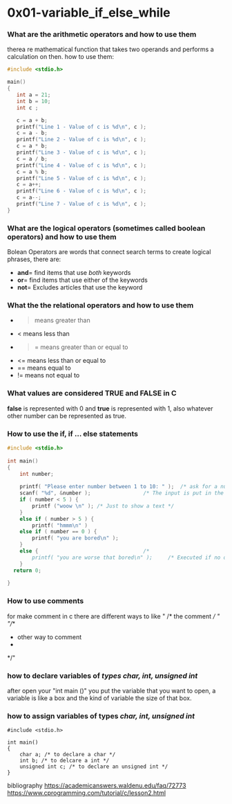 # 0x01-variable_if_else_while 
### What are the arithmetic operators and how to use them
therea re mathematical function that takes two operands and performs a calculation on then. how to use them:
```c
#include <stdio.h>

main()
{
   int a = 21;
   int b = 10;
   int c ;

   c = a + b;
   printf("Line 1 - Value of c is %d\n", c );
   c = a - b;
   printf("Line 2 - Value of c is %d\n", c );
   c = a * b;
   printf("Line 3 - Value of c is %d\n", c );
   c = a / b;
   printf("Line 4 - Value of c is %d\n", c );
   c = a % b;
   printf("Line 5 - Value of c is %d\n", c );
   c = a++; 
   printf("Line 6 - Value of c is %d\n", c );	
   c = a--; 
   printf("Line 7 - Value of c is %d\n", c );
}
```
### What are the logical operators (sometimes called boolean operators) and how to use them
Bolean Operators are words that connect search terms to create logical phrases, there are:
- **and**= find items that use *both* keywords
- **or**= find items that use either of the keywords 
- **not**= Excludes articles that use the keyword 

### What the the relational operators and how to use them
- > means greater than 
- < means less than
- >= means greater than or equal to
- <= means less than or equal to
- == means equal to
- != means not equal to

### What values are considered TRUE and FALSE in C
**false** is represented with 0 and **true** is represented with 1, also whatever other number can be represented as true.

### How to use the if, if ... else statements
```c
#include <stdio.h>    
 
int main()                            
{
    int number;                         
   
    printf( "Please enter number between 1 to 10: " );  /* ask for a number  */
    scanf( "%d", &number );                 /* The input is put in the variable (number) */
    if ( number < 5 ) {                  
        printf ("woow \n" ); /* Just to show a text */
    }
    else if ( number > 5 ) {            
        printf( "hmmm\n" )
    else if ( number == 0 ) {            
        printf( "you are bored\n" );       
    }
    else {                                  /*
        printf( "you are worse that bored\n" );     /* Executed if no other statement is */
    }
  return 0;
 
}
```

### How to use comments
for make comment in c there are different ways to like 
" /* the comment */ "
"/** 
* other way to comment
*
*/" 

### how to declare variables of *types char, int, unsigned int*
after open your "int main ()" you put the variable that you want to open, a variable is like a box and the kind of variable the size of that box.

### how to assign variables of types *char, int, unsigned int*
```
#include <stdio.h>    
 
int main()                            
{
    char a; /* to declare a char */
    int b; /* to delcare a int */ 
    unsigned int c; /* to declare an unsigned int */
}
``` 




bibliography
https://academicanswers.waldenu.edu/faq/72773
https://www.cprogramming.com/tutorial/c/lesson2.html